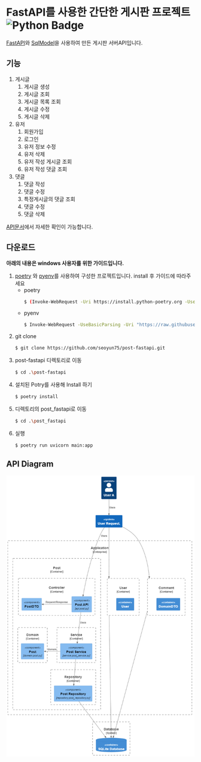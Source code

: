 # FastAPI를 사용한 간단한 게시판 프로젝트 ![Python Badge](https://img.shields.io/badge/python-3.11-blue)

[FastAPI](https://fastapi.tiangolo.com/ko/)와 [SqlModel](https://sqlmodel.tiangolo.com/)을 사용하여 만든 게시판 서버API입니다.


## 기능
1. 게시글
   1. 게시글 생성
   2. 게시글 조회
   3. 게시글 목록 조회
   4. 게시글 수정
   5. 게시글 삭제
2. 유저
   1. 회원가입
   2. 로그인
   3. 유저 정보 수정
   4. 유저 삭제
   5.  유저 작성 게시글 조회
   6.  유저 작성 댓글 조회
3. 댓글
   1. 댓글 작성
   2. 댓글 수정
   3. 특정게시글의 댓글 조회
   4. 댓글 수정
   5. 댓글 삭제
   
[API문서](http://127.0.0.1:8000/docs)에서 자세한 확인이 가능합니다.


## 다운로드
**아래의 내용은 windows 사용자를 위한 가이드입니다.**

1. [poetry](https://python-poetry.org/docs/#installation) 와 [pyenv](https://github.com/pyenv-win/pyenv-win)를 사용하여 구성한 프로젝트입니다. install 후 가이드에 따라주세요
   - poetry
      ```sh
      $ (Invoke-WebRequest -Uri https://install.python-poetry.org -UseBasicParsing).Content | py -
      ```
   - pyenv
      ```sh
      $ Invoke-WebRequest -UseBasicParsing -Uri "https://raw.githubusercontent.com/pyenv-win/pyenv-win/master/pyenv-win/install-pyenv-win.ps1" -OutFile "./install-pyenv-win.ps1"; &"./install-pyenv-win.ps1"
      ```
2. git clone
    ```sh
    $ git clone https://github.com/seoyun75/post-fastapi.git 
    ```
3. post-fastapi 디렉토리로 이동
    ```sh 
    $ cd .\post-fastapi 
    ```
4. 설치된 Potry를 사용해 Install 하기
    ```sh 
    $ poetry install
    ```
5. 디렉토리의 post_fastapi로 이동
    ```sh
    $ cd .\post_fastapi
    ```
6. 실행
    ```sh
    $ poetry run uvicorn main:app
    ```


## API Diagram
![API 다이어그램](/diagram.png)
